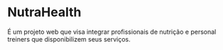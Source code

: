 # NutraHealth

É um projeto web que visa integrar profissionais de nutrição e personal treiners que disponibilizem seus serviços.